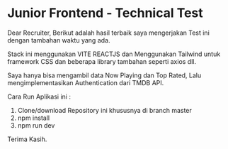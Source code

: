 # Junior Frontend - Technical Test

Dear Recruiter, Berikut adalah hasil terbaik saya mengerjakan Test ini dengan tambahan waktu yang ada.

Stack ini menggunakan VITE REACTJS dan Menggunakan Tailwind untuk framework CSS dan beberapa library tambahan seperti axios dll.

Saya hanya bisa mengambil data Now Playing dan Top Rated, Lalu mengimplementasikan Authentication dari TMDB API.

Cara Run Aplikasi ini :
1. Clone/download Repository ini khususnya di branch master
2. npm install
3. npm run dev

Terima Kasih.

